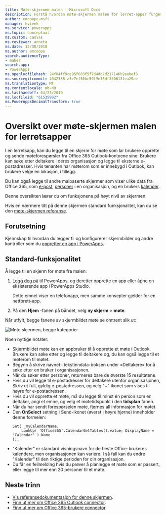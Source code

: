 ```yaml
---
title: Møte-skjermen malen | Microsoft Docs
description: Forstå hvordan møte-skjermen malen for lerret-apper fungerer, og Utvid skjermen for din egen brukstilfeller
author: emcoope-msft
manager: kvivek
ms.service: powerapps
ms.topic: conceptual
ms.custom: canvas
ms.reviewer: anneta
ms.date: 12/30/2018
ms.author: emcoope
search.audienceType:
- maker
search.app:
- PowerApps
ms.openlocfilehash: 24f04ff9ce95f603f5f7d4dc7d217146b9eebef8
ms.sourcegitcommit: 4042388fa5e7ef50bc59f9e35df330613fea29ae
ms.translationtype: MT
ms.contentlocale: nb-NO
ms.lasthandoff: 04/23/2019
ms.locfileid: "61535992"
ms.PowerAppsDecimalTransform: true
---
```

# <a name="overview-of-the-meeting-screen-template-for-canvas-apps"></a>Oversikt over møte-skjermen malen for lerretsapper

I en lerretsapp, kan du legge til en skjerm for møte som lar brukere opprette og sende møteforespørsler fra Office 365 Outlook-kontoene sine. Brukere kan søke etter deltakere i deres organisasjon og legge til eksterne e-postadresser. Hvis tenanten har møterom som er innebygd i Outlook, kan brukere velge en lokasjon, i tillegg.

Du kan også legge til andre malbaserte skjermer som viser ulike data fra Office 365, som [e-post](email-screen-overview.md), [personer](people-screen-overview.md) i en organisasjon, og en brukers [kalender](calendar-screen-overview.md).

Denne oversikten lærer du om funksjonene på høyt nivå av skjermen.

Hvis en nærmere titt på denne skjermen standard funksjonalitet, kan du se den [møte-skjermen referanse](meeting-screen-reference.md).

## <a name="prerequisite"></a>Forutsetning

Kjennskap til hvordan du legger til og konfigurerer skjermbilder og andre kontroller som du [oppretter en app i PowerApps](../data-platform-create-app-scratch.md).

## <a name="default-functionality"></a>Standard-funksjonalitet

Å legge til en skjerm for møte fra malen:

1. [Logg deg på](http://web.powerapps.com?utm_source=padocs&utm_medium=linkinadoc&utm_campaign=referralsfromdoc) til PowerApps, og deretter opprette en app eller åpne en eksisterende app i PowerApps Studio.

    Dette emnet viser en telefonapp, men samme konsepter gjelder for en nettbrett-app.

1. På den **Hjem** -fanen på båndet, velg **ny skjerm** > **møte**.

  Når utfylt, begge fanene av skjermbildet møte se omtrent slik ut:

  ![Møte skjermen, begge kategorier](media/meeting-screen/meeting-screen-full-both.png)

Noen nyttige notater:

* Skjermbildet møte kan en appbruker til å opprette et møte i Outlook.
  Brukere kan søke etter og legge til deltakere og, du kan også legge til et møterom til møtet.
* Begynn å skrive navnet i tekstinndata-boksen under «Deltakere» for å søke etter en bruker i organisasjonen.
* Når du søker etter personer, returneres bare de øverste 15 resultatene.
* Hvis du vil legge til e-postadresser for deltakere utenfor organisasjonen, Skriv ut full, gyldig e-postadressen, og velg "+" ikonet som vises til høyre for e-postadressen.
* Hvis du vil opprette et møte, må du legge til minst én person som en deltaker, angi et emne, og velg et møtetidspunkt i den **tidsplan** fanen.
* Når du har sendt forespørselen møte, fjernes all informasjon for møtet.
* Den **OnSelect** setning i Send-ikonet (øverst i høyre hjørne) inneholder denne formelen:
    ```powerapps-comma
    Set( _myCalendarName; 
        LookUp( 'Office365'.CalendarGetTables().value; DisplayName = "Calendar" ).Name 
    );;
    ```
* "Kalender" er standard visningsnavn for de fleste Office-brukeres kalendere, men organisasjonen kan variere. I så fall kan du endre "Kalender" til den riktige perioden for din organisasjon.
* Du får en feilmelding hvis du prøver å planlegge et møte som er passert, eller legge til mer enn 20 personer til et møte.

## <a name="next-steps"></a>Neste trinn

* [Vis referansedokumentasjon for denne skjermen](./meeting-screen-reference.md).
* [Finn ut mer om Office 365 Outlook connector](../connections/connection-office365-outlook.md).
* [Finn ut mer om Office 365-brukere connector](../connections/connection-office365-users.md).
